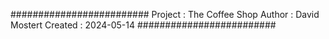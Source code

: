 ﻿ #########################
 Project : The Coffee Shop
 Author  : David Mostert
 Created : 2024-05-14
 #########################